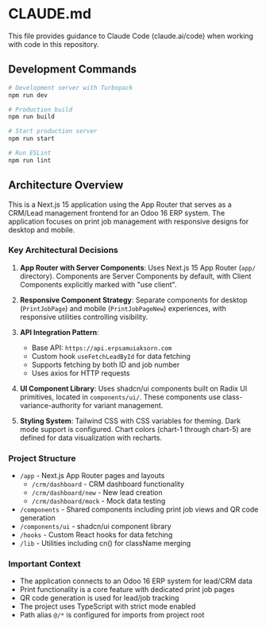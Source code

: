 # CLAUDE.md

This file provides guidance to Claude Code (claude.ai/code) when working with code in this repository.

## Development Commands

```bash
# Development server with Turbopack
npm run dev

# Production build
npm run build

# Start production server
npm run start

# Run ESLint
npm run lint
```

## Architecture Overview

This is a Next.js 15 application using the App Router that serves as a CRM/Lead management frontend for an Odoo 16 ERP system. The application focuses on print job management with responsive designs for desktop and mobile.

### Key Architectural Decisions

1. **App Router with Server Components**: Uses Next.js 15 App Router (`app/` directory). Components are Server Components by default, with Client Components explicitly marked with "use client".

2. **Responsive Component Strategy**: Separate components for desktop (`PrintJobPage`) and mobile (`PrintJobPageNew`) experiences, with responsive utilities controlling visibility.

3. **API Integration Pattern**: 
   - Base API: `https://api.erpsamuiaksorn.com`
   - Custom hook `useFetchLeadById` for data fetching
   - Supports fetching by both ID and job number
   - Uses axios for HTTP requests

4. **UI Component Library**: Uses shadcn/ui components built on Radix UI primitives, located in `components/ui/`. These components use class-variance-authority for variant management.

5. **Styling System**: Tailwind CSS with CSS variables for theming. Dark mode support is configured. Chart colors (chart-1 through chart-5) are defined for data visualization with recharts.

### Project Structure

- `/app` - Next.js App Router pages and layouts
  - `/crm/dashboard` - CRM dashboard functionality
  - `/crm/dashboard/new` - New lead creation
  - `/crm/dashboard/mock` - Mock data testing
- `/components` - Shared components including print job views and QR code generation
- `/components/ui` - shadcn/ui component library
- `/hooks` - Custom React hooks for data fetching
- `/lib` - Utilities including cn() for className merging

### Important Context

- The application connects to an Odoo 16 ERP system for lead/CRM data
- Print functionality is a core feature with dedicated print job pages
- QR code generation is used for lead/job tracking
- The project uses TypeScript with strict mode enabled
- Path alias `@/*` is configured for imports from project root